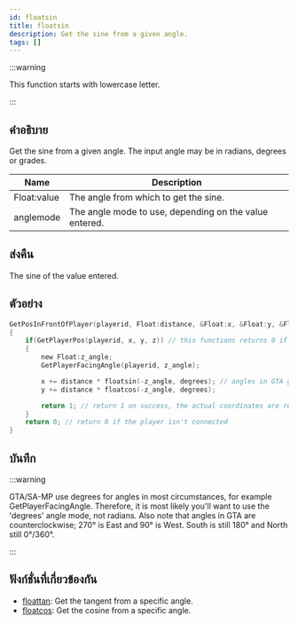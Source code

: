 ```yaml
---
id: floatsin
title: floatsin
description: Get the sine from a given angle.
tags: []
---
```


:::warning

This function starts with lowercase letter.

:::

## คำอธิบาย

Get the sine from a given angle. The input angle may be in radians, degrees or grades.

| Name        | Description                                            |
| ----------- | ------------------------------------------------------ |
| Float:value | The angle from which to get the sine.                  |
| anglemode   | The angle mode to use, depending on the value entered. |

## ส่งคืน

The sine of the value entered.

## ตัวอย่าง

```c
GetPosInFrontOfPlayer(playerid, Float:distance, &Float:x, &Float:y, &Float:z)
{
    if(GetPlayerPos(playerid, x, y, z)) // this functions returns 0 if the player is not connected
    {
        new Float:z_angle;
        GetPlayerFacingAngle(playerid, z_angle);

        x += distance * floatsin(-z_angle, degrees); // angles in GTA go counter-clockwise, so we need to reverse the retrieved angle
        y += distance * floatcos(-z_angle, degrees);

        return 1; // return 1 on success, the actual coordinates are returned by reference
    }
    return 0; // return 0 if the player isn't connected
}
```

## บันทึก

:::warning

GTA/SA-MP use degrees for angles in most circumstances, for example GetPlayerFacingAngle. Therefore, it is most likely you'll want to use the 'degrees' angle mode, not radians.
Also note that angles in GTA are counterclockwise; 270° is East and 90° is West. South is still 180° and North still 0°/360°.

:::

## ฟังก์ชั่นที่เกี่ยวข้องกัน

- [floattan](../functions/floattan): Get the tangent from a specific angle.
- [floatcos](../functions/floatcos): Get the cosine from a specific angle.
